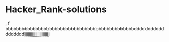 # Hacker_Rank-solutions

,
f
bbbbbbbbbbbbbbbbbbbbbbbbbbbbbbbbbbbbbbbbbbbbbbbddddddddddddddddddjjjjjjjjjjjjjjjjjjjjjjj
